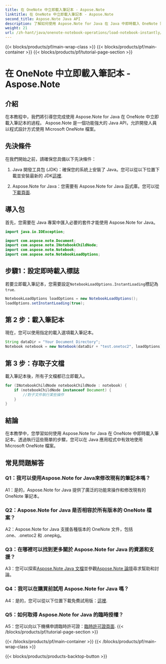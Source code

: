 ```yaml
---
title: 在 OneNote 中立即載入筆記本 - Aspose.Note
linktitle: 在 OneNote 中立即載入筆記本 - Aspose.Note
second_title: Aspose.Note Java API
description: 了解如何使用 Aspose.Note for Java 在 Java 中即時載入 OneNote 筆記本。透過高效率的筆記本處理提高您的工作效率。
weight: 21
url: /zh-hant/java/onenote-notebook-operations/load-notebook-instantly/
---
```


{{< blocks/products/pf/main-wrap-class >}}
{{< blocks/products/pf/main-container >}}
{{< blocks/products/pf/tutorial-page-section >}}

# 在 OneNote 中立即載入筆記本 - Aspose.Note

## 介紹

在本教程中，我們將引導您完成使用 Aspose.Note for Java 在 OneNote 中立即載入筆記本的過程。 Aspose.Note 是一個功能強大的 Java API，允許開發人員以程式設計方式使用 Microsoft OneNote 檔案。

## 先決條件

在我們開始之前，請確保您具備以下先決條件：

1.  Java 開發工具包 (JDK)：確保您的系統上安裝了 Java。您可以從以下位置下載並安裝最新的 JDK[這裡](https://www.oracle.com/java/technologies/javase-jdk15-downloads.html).

2.  Aspose.Note for Java：您需要有 Aspose.Note for Java 函式庫。您可以從[下載頁面](https://releases.aspose.com/note/java/).

## 導入包

首先，您需要在 Java 專案中匯入必要的套件才能使用 Aspose.Note for Java。

```java
import java.io.IOException;

import com.aspose.note.Document;
import com.aspose.note.INotebookChildNode;
import com.aspose.note.Notebook;
import com.aspose.note.NotebookLoadOptions;
```

## 步驟1：設定即時載入標誌

若要立即載入筆記本，您需要設定`NotebookLoadOptions.InstantLoading`標記為`true`.

```java
NotebookLoadOptions loadOptions = new NotebookLoadOptions();
loadOptions.setInstantLoading(true);
```

## 第 2 步：載入筆記本

現在，您可以使用指定的載入選項載入筆記本。

```java
String dataDir = "Your Document Directory";
Notebook notebook = new Notebook(dataDir + "test.onetoc2", loadOptions);
```

## 第 3 步：存取子文檔

載入筆記本後，所有子文檔都已立即載入。

```java
for (INotebookChildNode notebookChildNode : notebook) {
    if (notebookChildNode instanceof Document) {
        //對子文件執行某些操作
    }
}
```

## 結論

在本教學中，您學習如何使用 Aspose.Note for Java 在 OneNote 中即時載入筆記本。透過執行這些簡單的步驟，您可以在 Java 應用程式中有效地使用 Microsoft OneNote 檔案。

## 常見問題解答

### Q1：我可以使用Aspose.Note for Java來修改現有的筆記本嗎？

A1：是的，Aspose.Note for Java 提供了廣泛的功能來操作和修改現有的 OneNote 筆記本。

### Q2：Aspose.Note for Java 是否相容於所有版本的 OneNote 檔案？

A2：Aspose.Note for Java 支援各種版本的 OneNote 文件，包括 .one、.onetoc2 和 .onepkg。

### Q3：在哪裡可以找到更多關於 Aspose.Note for Java 的資源和支援？

 A3：您可以探索[Aspose.Note Java 文檔](https://reference.aspose.com/note/java/)並參觀[Aspose.Note 論壇](https://forum.aspose.com/c/note/28)尋求幫助和討論。

### Q4：我可以在購買前試用 Aspose.Note for Java 嗎？

 A4：是的，您可以從以下位置下載免費試用版：[這裡](https://releases.aspose.com/).

### Q5：如何取得 Aspose.Note for Java 的臨時授權？

 A5：您可以向以下機構申請臨時許可證：[臨時許可證頁面](https://purchase.aspose.com/temporary-license/).
{{< /blocks/products/pf/tutorial-page-section >}}

{{< /blocks/products/pf/main-container >}}
{{< /blocks/products/pf/main-wrap-class >}}

{{< blocks/products/products-backtop-button >}}
